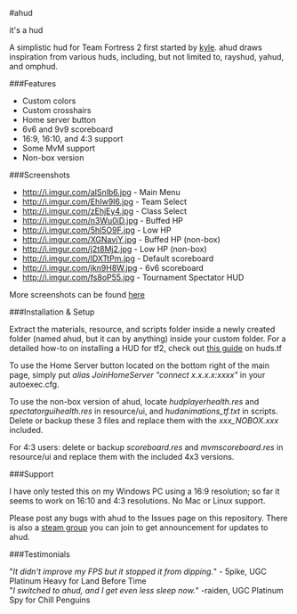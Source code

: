 #ahud

it's a hud

A simplistic hud for Team Fortress 2 first started by [kyle](https://github.com/hikyle). ahud draws inspiration from various huds, including, but not limited to, rayshud, yahud, and omphud.


###Features

* Custom colors
* Custom crosshairs
* Home server button
* 6v6 and 9v9 scoreboard
* 16:9, 16:10, and 4:3 support
* Some MvM support
* Non-box version

###Screenshots

* http://i.imgur.com/aISnlb6.jpg - Main Menu
* http://i.imgur.com/EhIw9I6.jpg - Team Select
* http://i.imgur.com/zEhjEy4.jpg - Class Select
* http://i.imgur.com/n3Wu0iD.jpg - Buffed HP
* http://i.imgur.com/5hl5O9F.jpg - Low HP
* http://i.imgur.com/XGNavjY.jpg - Buffed HP (non-box)
* http://i.imgur.com/j2t8Mj2.jpg - Low HP (non-box)
* http://i.imgur.com/lDXTtPm.jpg - Default scoreboard
* http://i.imgur.com/jkn9H8W.jpg - 6v6 scoreboard
* http://i.imgur.com/fs8oP55.jpg - Tournament Spectator HUD

More screenshots can be found [here](http://imgur.com/a/569GH)

###Installation & Setup

Extract the materials, resource, and scripts folder inside a newly created folder (named ahud, but it can by anything) inside your custom folder. For a detailed how-to on installing a HUD for tf2, check out [this guide](http://huds.tf/guides/?guide=1) on huds.tf

To use the Home Server button located on the bottom right of the main page, simply put *alias JoinHomeServer "connect x.x.x.x:xxxx"* in your autoexec.cfg. 

To use the non-box version of ahud, locate *hudplayerhealth.res* and *spectatorguihealth.res* in resource/ui, and *hudanimations_tf.txt* in scripts. Delete or backup these 3 files and replace them with the *xxx_NOBOX.xxx* included.

For 4:3 users: delete or backup *scoreboard.res* and *mvmscoreboard.res* in resource/ui and replace them with the included 4x3 versions.

###Support

I have only tested this on my Windows PC using a 16:9 resolution; so far it seems to work on 16:10 and 4:3 resolutions. No Mac or Linux support. 

Please post any bugs with ahud to the Issues page on this repository. There is also a [steam group](http://steamcommunity.com/groups/ahud) you can join to get announcement for updates to ahud.


###Testimonials

"*It didn't improve my FPS but it stopped it from dipping.*" - 5pike, UGC Platinum Heavy for Land Before Time  
"*I switched to ahud, and I get even less sleep now.*" -raiden, UGC Platinum Spy for Chill Penguins

